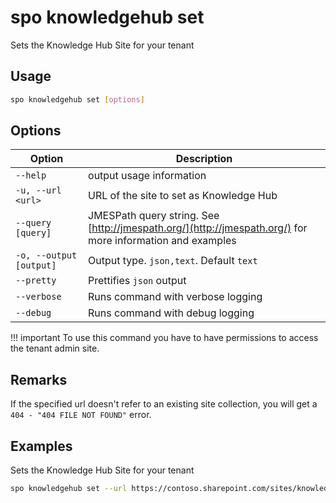 # spo knowledgehub set

Sets the Knowledge Hub Site for your tenant

## Usage

```sh
spo knowledgehub set [options]
```

## Options

Option|Description
------|-----------
`--help`|output usage information
`-u, --url <url>`|URL of the site to set as Knowledge Hub
`--query [query]`|JMESPath query string. See [http://jmespath.org/](http://jmespath.org/) for more information and examples
`-o, --output [output]`|Output type. `json,text`. Default `text`
`--pretty`|Prettifies `json` output
`--verbose`|Runs command with verbose logging
`--debug`|Runs command with debug logging

!!! important
    To use this command you have to have permissions to access the tenant admin site.

## Remarks

If the specified url doesn't refer to an existing site collection, you will get a `404 - "404 FILE NOT FOUND"` error.

## Examples

Sets the Knowledge Hub Site for your tenant

```sh
spo knowledgehub set --url https://contoso.sharepoint.com/sites/knowledgesite
```
